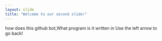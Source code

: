 ```yaml
---
layout: slide
title: "Welcome to our second slide!"
---
```

how does this github bot,What program is it written in
Use the left arrow to go back!
